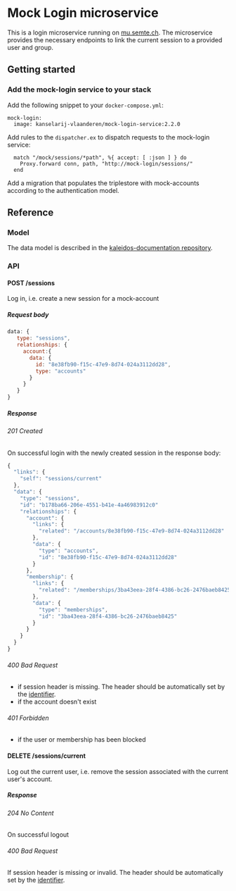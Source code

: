 # Mock Login microservice
This is a login microservice running on [mu.semte.ch](http://mu.semte.ch). The microservice provides the necessary endpoints to link the current session to a provided user and group.

## Getting started
### Add the mock-login service to your stack
Add the following snippet to your `docker-compose.yml`:

```
mock-login:
  image: kanselarij-vlaanderen/mock-login-service:2.2.0
```

Add rules to the `dispatcher.ex` to dispatch requests to the mock-login service:

```
  match "/mock/sessions/*path", %{ accept: [ :json ] } do
    Proxy.forward conn, path, "http://mock-login/sessions/"
  end
```

Add a migration that populates the triplestore with mock-accounts according to the authentication model.


## Reference

### Model

The data model is described in the [kaleidos-documentation repository](https://github.com/kanselarij-vlaanderen/kaleidos-documentation/blob/master/data-model/authentication.md).

### API

#### POST /sessions
Log in, i.e. create a new session for a mock-account

##### Request body
```javascript
data: {
   type: "sessions",
   relationships: {
     account:{
       data: {
         id: "8e38fb90-f15c-47e9-8d74-024a3112dd28",
         type: "accounts"
       }
     }
   }
}
```

##### Response
###### 201 Created
On successful login with the newly created session in the response body:

```javascript
{
  "links": {
    "self": "sessions/current"
  },
  "data": {
    "type": "sessions",
    "id": "b178ba66-206e-4551-b41e-4a46983912c0"
    "relationships": {
      "account": {
        "links": {
          "related": "/accounts/8e38fb90-f15c-47e9-8d74-024a3112dd28"
        },
        "data": {
          "type": "accounts",
          "id": "8e38fb90-f15c-47e9-8d74-024a3112dd28"
        }
      },
      "membership": {
        "links": {
          "related": "/memberships/3ba43eea-28f4-4386-bc26-2476baeb8425"
        },
        "data": {
          "type": "memberships",
          "id": "3ba43eea-28f4-4386-bc26-2476baeb8425"
        }
      }
    }
  }
}
```

###### 400 Bad Request
- if session header is missing. The header should be automatically set by the [identifier](https://github.com/mu-semtech/mu-identifier).
- if the account doesn't exist

###### 401 Forbidden
- if the user or membership has been blocked

#### DELETE /sessions/current
Log out the current user, i.e. remove the session associated with the current user's account.

##### Response
###### 204 No Content
On successful logout

###### 400 Bad Request
If session header is missing or invalid. The header should be automatically set by the [identifier](https://github.com/mu-semtech/mu-identifier).
